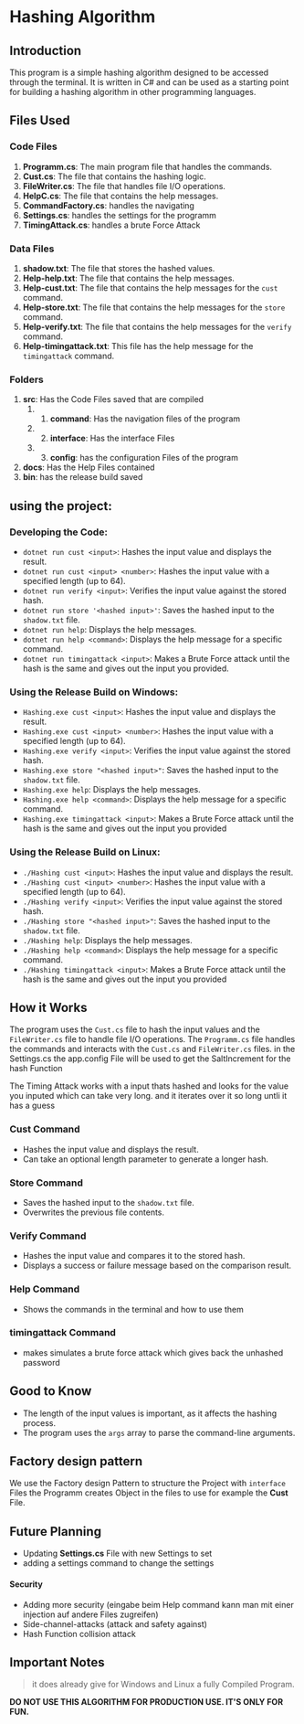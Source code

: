 # Hashing Algorithm

## Introduction
This program is a simple hashing algorithm designed to be accessed through the terminal. It is written in C# and can be used as a starting point for building a hashing algorithm in other programming languages.

## Files Used
### Code Files

1. **Programm.cs**: The main program file that handles the commands.
2. **Cust.cs**: The file that contains the hashing logic.
3. **FileWriter.cs**: The file that handles file I/O operations.
4. **HelpC.cs**: The file that contains the help messages.
5. **CommandFactory.cs**: handles the navigating
6. **Settings.cs**: handles the settings for the programm
7. **TimingAttack.cs**: handles a brute Force Attack

### Data Files
1. **shadow.txt**: The file that stores the hashed values.
2. **Help-help.txt**: The file that contains the help messages.
3. **Help-cust.txt**: The file that contains the help messages for the `cust` command.
4. **Help-store.txt**: The file that contains the help messages for the `store` command.
5. **Help-verify.txt**: The file that contains the help messages for the `verify` command.
1. **Help-timingattack.txt**: This file has the help message for the `timingattack` command.

### Folders
1. **src**: Has the Code Files saved that are compiled
    1. 1. **command**: Has the navigation files of the program
    1. 2. **interface**: Has the interface Files
    1. 3. **config**: has the configuration Files of the program
2. **docs**: Has the Help Files contained 
3. **bin**: has the release build saved

## using the project:
### Developing the Code:

* `dotnet run cust <input>`: Hashes the input value and displays the result.
* `dotnet run cust <input> <number>`: Hashes the input value with a specified length (up to 64).
* `dotnet run verify <input>`: Verifies the input value against the stored hash.
* `dotnet run store '<hashed input>'`: Saves the hashed input to the `shadow.txt` file.
* `dotnet run help`: Displays the help messages.
* `dotnet run help <command>`: Displays the help message for a specific command.
* `dotnet run timingattack <input>`: Makes a Brute Force attack until the hash is the same and gives out the input you provided.

### Using the Release Build on Windows:

* `Hashing.exe cust <input>`: Hashes the input value and displays the result.
* `Hashing.exe cust <input> <number>`: Hashes the input value with a specified length (up to 64).
* `Hashing.exe verify <input>`: Verifies the input value against the stored hash.
* `Hashing.exe store "<hashed input>"`: Saves the hashed input to the `shadow.txt` file.
* `Hashing.exe help`: Displays the help messages.
* `Hashing.exe help <command>`: Displays the help message for a specific command.
* `Hashing.exe timingattack <input>`: Makes a Brute Force attack until the hash is the same and gives out the input you provided

### Using the Release Build on Linux:

* `./Hashing cust <input>`: Hashes the input value and displays the result.
* `./Hashing cust <input> <number>`: Hashes the input value with a specified length (up to 64).
* `./Hashing verify <input>`: Verifies the input value against the stored hash.
* `./Hashing store "<hashed input>"`: Saves the hashed input to the `shadow.txt` file.
* `./Hashing help`: Displays the help messages.
* `./Hashing help <command>`: Displays the help message for a specific command.
* `./Hashing timingattack <input>`: Makes a Brute Force attack until the hash is the same and gives out the input you provided


## How it Works
The program uses the `Cust.cs` file to hash the input values and the `FileWriter.cs` file to handle file I/O operations. The `Programm.cs` file handles the commands and interacts with the `Cust.cs` and `FileWriter.cs` files.
in the Settings.cs the app.config File will be used to get the SaltIncrement for the hash Function

The Timing Attack works with a input thats hashed and looks for the value you inputed which can take very long. and it iterates over it so long untli it has a guess

### Cust Command

* Hashes the input value and displays the result.
* Can take an optional length parameter to generate a longer hash.

### Store Command

* Saves the hashed input to the `shadow.txt` file.
* Overwrites the previous file contents.

### Verify Command

* Hashes the input value and compares it to the stored hash.
* Displays a success or failure message based on the comparison result.

### Help Command

* Shows the commands in the terminal and how to use them

### timingattack Command

* makes simulates a brute force attack which gives back the unhashed password

## Good to Know
* The length of the input values is important, as it affects the hashing process.
* The program uses the `args` array to parse the command-line arguments.

## Factory design pattern
We use the Factory design Pattern to structure the Project with `interface` Files the Programm creates Object in the files to use for example the **Cust** File.



## Future Planning
* Updating **Settings.cs** File with new Settings to set
* adding a settings command to change the settings

#### Security 
* Adding more security      (eingabe beim Help command kann man mit einer injection auf andere Files zugreifen)
* Side-channel-attacks      (attack and safety against)
* Hash Function collision attack


## Important Notes
> it does already give for Windows and Linux a fully Compiled Program.

**DO NOT USE THIS ALGORITHM FOR PRODUCTION USE. IT'S ONLY FOR FUN.**